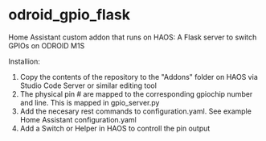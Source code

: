 # odroid_gpio_flask
Home Assistant custom addon that runs on HAOS: A Flask server to switch GPIOs on ODROID M1S

Installion:
1) Copy the contents of the repository to the "Addons" folder on HAOS via Studio Code Server or similar editing tool
2) The physical pin # are mapped to the corresponding gpiochip number and line. This is mapped in  gpio_server.py
4) Add the necesary rest commands to configuration.yaml. See example Home Assistant configuration.yaml
5) Add a Switch or Helper in HAOS to controll the pin output
